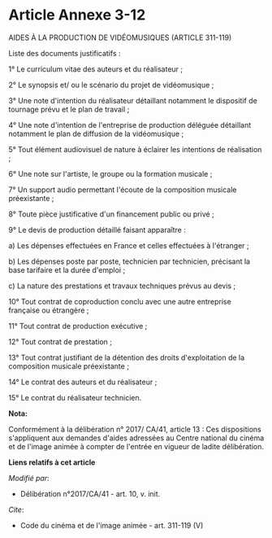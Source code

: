 # Article Annexe 3-12

AIDES À LA PRODUCTION DE VIDÉOMUSIQUES (ARTICLE 311-119) 

Liste des documents justificatifs : 

1° Le curriculum vitae des auteurs et du réalisateur ; 

2° Le synopsis et/ ou le scénario du projet de vidéomusique ; 

3° Une note d'intention du réalisateur détaillant notamment le dispositif de tournage prévu et le plan de travail ; 

4° Une note d'intention de l'entreprise de production déléguée détaillant notamment le plan de diffusion de la
vidéomusique ; 

5° Tout élément audiovisuel de nature à éclairer les intentions de réalisation ; 

6° Une note sur l'artiste, le groupe ou la formation musicale ; 

7° Un support audio permettant l'écoute de la composition musicale préexistante ; 

8° Toute pièce justificative d'un financement public ou privé ; 

9° Le devis de production détaillé faisant apparaître : 

a) Les dépenses effectuées en France et celles effectuées à l'étranger ; 

b) Les dépenses poste par poste, technicien par technicien, précisant la base tarifaire et la durée d'emploi ; 

c) La nature des prestations et travaux techniques prévus au devis ; 

10° Tout contrat de coproduction conclu avec une autre entreprise française ou étrangère ; 

11° Tout contrat de production exécutive ; 

12° Tout contrat de prestation ; 

13° Tout contrat justifiant de la détention des droits d'exploitation de la composition musicale préexistante ; 

14° Le contrat des auteurs et du réalisateur ; 

15° Le contrat du réalisateur technicien.

**Nota:**

Conformément à la délibération n° 2017/ CA/41, article 13 : Ces dispositions s'appliquent aux demandes d'aides adressées au
Centre national du cinéma et de l'image animée à compter de l'entrée en vigueur de ladite délibération.

**Liens relatifs à cet article**

_Modifié par_:

  - Délibération n°2017/CA/41 - art. 10, v. init.

_Cite_:

  - Code du cinéma et de l'image animée - art. 311-119 (V)

